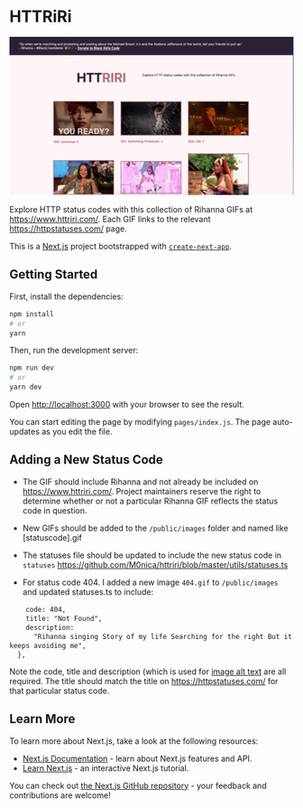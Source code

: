 # HTTRiRi

![screenshot of HTTRiRi website](public/homepage-screenshot.png)

Explore HTTP status codes with this collection of Rihanna GIFs at https://www.httriri.com/. Each GIF links to the relevant https://httpstatuses.com/ page.

This is a [Next.js](https://nextjs.org/) project bootstrapped with [`create-next-app`](https://github.com/vercel/next.js/tree/canary/packages/create-next-app).

## Getting Started

First, install the dependencies:

```bash
npm install 
# or 
yarn
```

Then, run the development server:

```bash
npm run dev
# or
yarn dev
```

Open [http://localhost:3000](http://localhost:3000) with your browser to see the result.

You can start editing the page by modifying `pages/index.js`. The page auto-updates as you edit the file.

## Adding a New Status Code
- The GIF should include Rihanna and not already be included on https://www.httriri.com/. Project maintainers reserve the right to determine whether or not a particular Rihanna GIF reflects the status code in question.
- New GIFs should be added to the `/public/images` folder and named like [statuscode].gif
- The statuses file should be updated to include the new status code in `statuses`  https://github.com/M0nica/httriri/blob/master/utils/statuses.ts

- For status code 404. I added a new image `404.gif` to `/public/images` and updated statuses.ts to include:
``` {
    code: 404,
    title: "Not Found",
    description:
      "Rihanna singing Story of my life Searching for the right But it keeps avoiding me",
  },
 ```
 
Note the code, title and description (which is used for [image alt text](https://developer.mozilla.org/en-US/docs/Web/API/HTMLImageElement/alt) are all required. The title should match the title on https://httpstatuses.com/ for that particular status code. 

## Learn More

To learn more about Next.js, take a look at the following resources:

- [Next.js Documentation](https://nextjs.org/docs) - learn about Next.js features and API.
- [Learn Next.js](https://nextjs.org/learn) - an interactive Next.js tutorial.

You can check out [the Next.js GitHub repository](https://github.com/vercel/next.js/) - your feedback and contributions are welcome!
